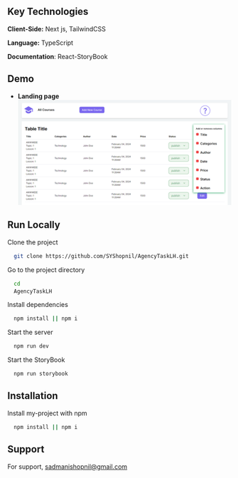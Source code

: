 ## Key Technologies

**Client-Side:** Next js, TailwindCSS

**Language:** TypeScript

**Documentation**: React-StoryBook

## Demo

- **Landing page**
  <img src = "public/webDemo/landingPage.png"  >

## Run Locally

Clone the project

```bash
  git clone https://github.com/SYShopnil/AgencyTaskLH.git
```

Go to the project directory

```bash
  cd
  AgencyTaskLH
```

Install dependencies

```bash
  npm install || npm i
```

Start the server

```bash
  npm run dev
```

Start the StoryBook

```bash
  npm run storybook
```

## Installation

Install my-project with npm

```bash
  npm install || npm i
```

## Support

For support, sadmanishopnil@gmail.com
